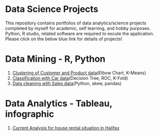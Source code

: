 # Data Science Projects
This repository contains portfolios of data analytics/science projects completed by myself for academic, self learning, and hobby purposes. Python, R studio, related software are required to excute the application.
Please click on the below blue link for details of projects!


# Data Mining - R, Python
1. [Clustering of Customer and Product data](https://github.com/shinn1726/data-science-project/tree/main/clustering-customer%20data)(Elbow Chart, K-Means)
2. [Classification with Car data](https://github.com/shinn1726/data-science-project/tree/main/clustering-customer%20data)(Decision Tree, ROC, K-Fold)
3. [Data cleaning with Sales data](https://github.com/shinn1726/data-science-project/blob/main/datacleaning-sales/datacleaning_sales.ipynb)(Python, skew, pandas)

# Data Analytics - Tableau, infographic
1. [Current Analysis for house rental situation in Halifax](https://github.com/shinn1726/data-science-project/blob/main/Halifax-rental-house-analysis/Infographics.pdf)

